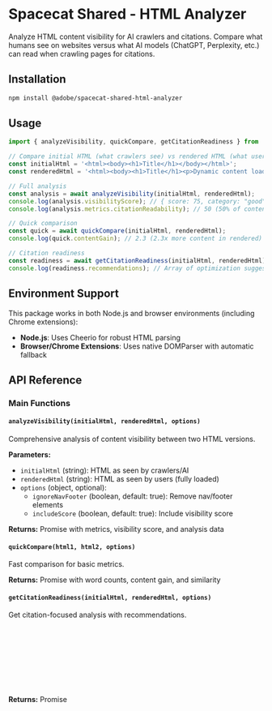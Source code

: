 # Spacecat Shared - HTML Analyzer

Analyze HTML content visibility for AI crawlers and citations. Compare what humans see on websites versus what AI models (ChatGPT, Perplexity, etc.) can read when crawling pages for citations.

## Installation

```bash
npm install @adobe/spacecat-shared-html-analyzer
```

## Usage

```javascript
import { analyzeVisibility, quickCompare, getCitationReadiness } from '@adobe/spacecat-shared-html-analyzer';

// Compare initial HTML (what crawlers see) vs rendered HTML (what users see)
const initialHtml = '<html><body><h1>Title</h1></body></html>';
const renderedHtml = '<html><body><h1>Title</h1><p>Dynamic content loaded by JS</p></body></html>';

// Full analysis
const analysis = await analyzeVisibility(initialHtml, renderedHtml);
console.log(analysis.visibilityScore); // { score: 75, category: "good", description: "..." }
console.log(analysis.metrics.citationReadability); // 50 (50% of content visible to AI)

// Quick comparison
const quick = await quickCompare(initialHtml, renderedHtml);
console.log(quick.contentGain); // 2.3 (2.3x more content in rendered)

// Citation readiness
const readiness = await getCitationReadiness(initialHtml, renderedHtml);
console.log(readiness.recommendations); // Array of optimization suggestions
```

## Environment Support

This package works in both Node.js and browser environments (including Chrome extensions):

- **Node.js**: Uses Cheerio for robust HTML parsing
- **Browser/Chrome Extensions**: Uses native DOMParser with automatic fallback

## API Reference

### Main Functions

#### `analyzeVisibility(initialHtml, renderedHtml, options)`

Comprehensive analysis of content visibility between two HTML versions.

**Parameters:**
- `initialHtml` (string): HTML as seen by crawlers/AI
- `renderedHtml` (string): HTML as seen by users (fully loaded)
- `options` (object, optional):
  - `ignoreNavFooter` (boolean, default: true): Remove nav/footer elements
  - `includeScore` (boolean, default: true): Include visibility score

**Returns:** Promise<Object> with metrics, visibility score, and analysis data

#### `quickCompare(html1, html2, options)`

Fast comparison for basic metrics.

**Returns:** Promise<Object> with word counts, content gain, and similarity

#### `getCitationReadiness(initialHtml, renderedHtml, options)`

Get citation-focused analysis with recommendations.

**Returns:** Promise<Object> with score, category, description, and recommendations

### Utility Functions

#### Content Processing
- `stripTagsToText(htmlContent, ignoreNavFooter)`: Extract plain text from HTML
- `filterHtmlContent(htmlContent, ignoreNavFooter, returnText)`: Advanced HTML filtering
- `tokenize(text, mode)`: Smart text tokenization
- `extractWordCount(htmlContent, ignoreNavFooter)`: Get word counts

#### Diff Analysis
- `diffTokens(text1, text2, mode)`: Generate LCS-based diff
- `generateDiffReport(text1, text2, mode)`: Comprehensive diff statistics
- `calculateSimilarity(text1, text2, mode)`: Calculate similarity percentage

## Use Cases

### AI Content Optimization
```javascript
// Check if your content is properly crawlable by AI models
const readiness = await getCitationReadiness(staticHtml, dynamicHtml);
if (readiness.score < 70) {
  console.log("Consider implementing SSR for better AI visibility");
  console.log(readiness.recommendations);
}
```

### SEO Analysis
```javascript
// Analyze content differences for SEO optimization
const analysis = await analyzeVisibility(initialHtml, renderedHtml);
console.log(`Content gain: ${analysis.metrics.contentGain}x`);
console.log(`Missing from crawlers: ${analysis.metrics.missingWords} words`);
```

### Performance Monitoring
```javascript
// Monitor how much content loads after initial page render
const metrics = await quickCompare(serverHtml, clientHtml);
if (metrics.contentGain > 3) {
  console.log("High content gain - consider server-side rendering");
}
```

## Technical Implementation

### LCS Algorithm
Uses optimized Longest Common Subsequence with integer mapping for 3-5x faster comparisons.

### Smart Tokenization
- **URL Preservation**: Protects URLs during normalization
- **Punctuation Handling**: Normalizes spacing while preserving meaning
- **Unicode Placeholders**: Uses private Unicode characters for safe replacements

### Performance Characteristics
- **Time Complexity**: O(mn) - optimal for LCS
- **Memory Usage**: ~40MB for 100K tokens
- **Content Limit**: Handles up to 500KB smoothly

## Testing

```bash
npm test
```

## License

This project is licensed under the Apache License 2.0 - see the [LICENSE.txt](LICENSE.txt) file for details.
